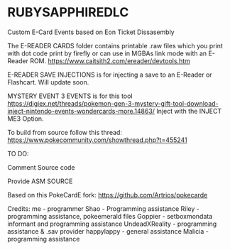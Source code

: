 # RUBYSAPPHIREDLC
Custom E-Card Events based on Eon Ticket Dissasembly

The E-READER CARDS folder contains printable .raw files which you print with dot code print by firefly
or can use in MGBAs link mode with an E-Reader ROM.  https://www.caitsith2.com/ereader/devtools.htm

E-READER SAVE INJECTIONS is for injecting a save to an E-Reader or Flashcart. Will update soon.

MYSTERY EVENT 3 EVENTS is for this tool
https://digiex.net/threads/pokemon-gen-3-mystery-gift-tool-download-inject-nintendo-events-wondercards-more.14863/
Inject with the INJECT ME3 Option. 


To build from source follow this thread: https://www.pokecommunity.com/showthread.php?t=455241

TO DO:

Comment Source code

Provide ASM SOURCE

Based on this PokeCardE fork: https://github.com/Artrios/pokecarde

Credits:
me - programmer
Shao - Programming assistance
Riley - programming assistance, pokeemerald files
Goppier - setboxmondata informant and programming assistance
UndeadXReality - programming assistance & .sav provider
happylappy - general assistance
Malicia - programming assistance
